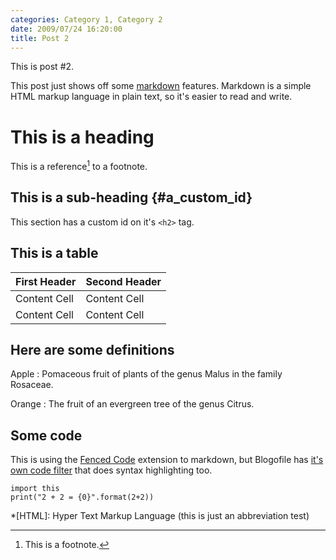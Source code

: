 ```yaml
---
categories: Category 1, Category 2
date: 2009/07/24 16:20:00
title: Post 2
---
```

This is post #2.

This post just shows off some [markdown][] features. Markdown is a simple HTML markup language in plain text, so it's easier to read and write.

# This is a heading

This is a reference[^1] to a footnote.

## This is a sub-heading  {#a_custom_id}

This section has a custom id on it's ``<h2>`` tag.

## This is a table

First Header  | Second Header
------------- | -------------
Content Cell  | Content Cell
Content Cell  | Content Cell

## Here are some definitions

Apple
:   Pomaceous fruit of plants of the genus Malus in 
    the family Rosaceae.

Orange
:   The fruit of an evergreen tree of the genus Citrus.

## Some code

This is using the [Fenced Code](http://www.freewisdom.org/projects/python-markdown/Fenced_Code_Blocks) extension to markdown, but Blogofile has [it's own code filter](/blog/2009/08/29/syntax-highlight-test/) that does syntax highlighting too.

~~~~{.python}
import this
print("2 + 2 = {0}".format(2+2))
~~~~

[markdown]: http://www.freewisdom.org/projects/python-markdown/ "Markdown in Python"

[^1]: This is a footnote.

*[HTML]: Hyper Text Markup Language (this is just an abbreviation test)
